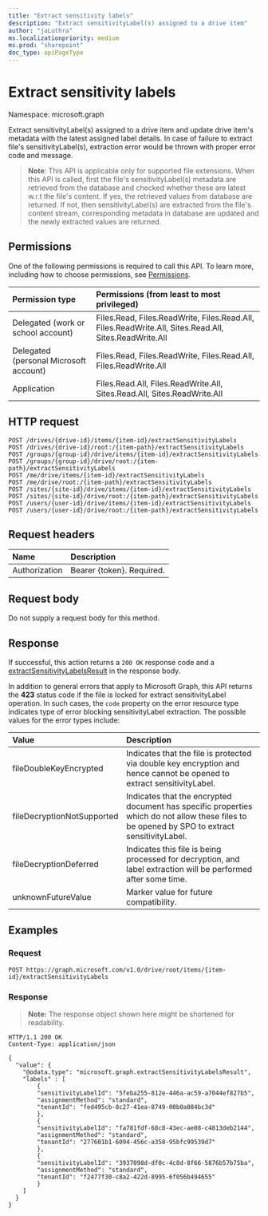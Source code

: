 ```yaml
---
title: "Extract sensitivity labels"
description: "Extract sensitivityLabel(s) assigned to a drive item"
author: "jaLuthra"
ms.localizationpriority: medium
ms.prod: "sharepoint"
doc_type: apiPageType
---
```


# Extract sensitivity labels
Namespace: microsoft.graph

Extract sensitivityLabel(s) assigned to a drive item and update drive item's metadata with the latest assigned label details. In case of failure to extract file's sensitivityLabel(s), extraction error would be thrown with proper error code and message.

> **Note**: This API is applicable only for supported file extensions. When this API is called, first the file's sensitivityLabel(s) metadata are retrieved from the database and checked whether these are latest w.r.t the file's content. If yes, the retrieved values from database are returned. If not, then sensitivityLabel(s) are extracted from the file's content stream, corresponding metadata in database are updated and the newly extracted values are returned.

## Permissions
One of the following permissions is required to call this API. To learn more, including how to choose permissions, see [Permissions](/graph/permissions-reference).

|Permission type                        | Permissions (from least to most privileged)                                                             |
|:--------------------------------------|:--------------------------------------------------------------------------------------------------------|
|Delegated (work or school account)     | Files.Read, Files.ReadWrite, Files.Read.All, Files.ReadWrite.All, Sites.Read.All, Sites.ReadWrite.All   |
|Delegated (personal Microsoft account) | Files.Read, Files.ReadWrite, Files.Read.All, Files.ReadWrite.All                                        |
|Application                            | Files.Read.All, Files.ReadWrite.All, Sites.Read.All, Sites.ReadWrite.All                                |

## HTTP request

<!-- {
  "blockType": "ignored"
}
-->
``` http
POST /drives/{drive-id}/items/{item-id}/extractSensitivityLabels
POST /drives/{drive-id}/root:/{item-path}/extractSensitivityLabels
POST /groups/{group-id}/drive/items/{item-id}/extractSensitivityLabels
POST /groups/{group-id}/drive/root:/{item-path}/extractSensitivityLabels
POST /me/drive/items/{item-id}/extractSensitivityLabels
POST /me/drive/root:/{item-path}/extractSensitivityLabels
POST /sites/{site-id}/drive/items/{item-id}/extractSensitivityLabels
POST /sites/{site-id}/drive/root:/{item-path}/extractSensitivityLabels
POST /users/{user-id}/drive/items/{item-id}/extractSensitivityLabels
POST /users/{user-id}/drive/root:/{item-path}/extractSensitivityLabels
```

## Request headers
|Name|Description|
|:---|:---|
|Authorization|Bearer {token}. Required.|

## Request body
Do not supply a request body for this method.

## Response

If successful, this action returns a `200 OK` response code and a [extractSensitivityLabelsResult](../resources/extractsensitivitylabelsresult.md) in the response body.

In addition to general errors that apply to Microsoft Graph, this API returns the **423** status code if the file is locked for extract sensitivityLabel operation. In such cases, the `code` property on the error resource type indicates type of error blocking sensitivityLabel extraction.
The possible values for the error types include:

| Value                       | Description                                                                                                         |
|:----------------------------|:--------------------------------------------------------------------------------------------------------------------|
| fileDoubleKeyEncrypted      | Indicates that the file is protected via double key encryption and hence cannot be opened to extract sensitivityLabel.             |
| fileDecryptionNotSupported  | Indicates that the encrypted document has specific properties which do not allow these files to be opened by SPO to extract sensitivityLabel.     |
| fileDecryptionDeferred      | Indicates this file is being processed for decryption, and label extraction will be performed after some time.      |
| unknownFutureValue          | Marker value for future compatibility.                                                                              |

## Examples

### Request
<!-- { "blockType": "request", "name": "extract-sensitivitylabels", "tags": "service.graph" } -->
``` http
POST https://graph.microsoft.com/v1.0/drive/root/items/{item-id}/extractSensitivityLabels
```


### Response
>**Note:** The response object shown here might be shortened for readability.
<!-- {
  "blockType": "response",
  "truncated": true,
  "@odata.type": "microsoft.graph.extractSensitivityLabelsResult"
}
-->
``` http
HTTP/1.1 200 OK
Content-Type: application/json

{
  "value": {
    "@odata.type": "microsoft.graph.extractSensitivityLabelsResult",
    "labels" : [
        {
        "sensitivityLabelId": "5feba255-812e-446a-ac59-a7044ef827b5",
        "assignmentMethod": "standard",
        "tenantId": "fed495cb-8c27-41ea-8749-00b0a084bc3d"
        },
        {
        "sensitivityLabelId": "fa781fdf-68c8-43ec-ae08-c4813deb2144",
        "assignmentMethod": "standard",
        "tenantId": "277601b1-6094-456c-a358-95bfc99539d7"
        },
        {
        "sensitivityLabelId": "3937098d-df0c-4c8d-8f66-5876b57b75ba",
        "assignmentMethod": "standard",
        "tenantId": "f2477f30-c8a2-422d-8995-6f056b494655"
        }
    ]
  }
}
```

